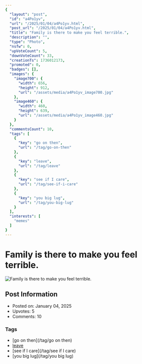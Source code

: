 ```yaml
---
{
  "layout": "post",
  "id": "a4Po1yv",
  "url": "/2025/01/04/a4Po1yv.html",
  "post_url": "/2025/01/04/a4Po1yv.html",
  "title": "Family is there to make you feel terrible.",
  "description": "",
  "type": "Photo",
  "nsfw": 0,
  "upVoteCount": 5,
  "downVoteCount": 33,
  "creationTs": 1736012173,
  "promoted": 0,
  "badges": [],
  "images": {
    "image700": {
      "width": 656,
      "height": 912,
      "url": "/assets/media/a4Po1yv_image700.jpg"
    },
    "image460": {
      "width": 460,
      "height": 639,
      "url": "/assets/media/a4Po1yv_image460.jpg"
    }
  },
  "commentsCount": 10,
  "tags": [
    {
      "key": "go on then",
      "url": "/tag/go-on-then"
    },
    {
      "key": "leave",
      "url": "/tag/leave"
    },
    {
      "key": "see if I care",
      "url": "/tag/see-if-i-care"
    },
    {
      "key": "you big lug",
      "url": "/tag/you-big-lug"
    }
  ],
  "interests": [
    "memes"
  ]
}
---
```


# Family is there to make you feel terrible.

![Family is there to make you feel terrible.](/assets/media/a4Po1yv_image700.jpg)

## Post Information

- Posted on: January 04, 2025
- Upvotes: 5
- Comments: 10

### Tags

- [go on then](/tag/go on then)
- [leave](/tag/leave)
- [see if I care](/tag/see if I care)
- [you big lug](/tag/you big lug)
